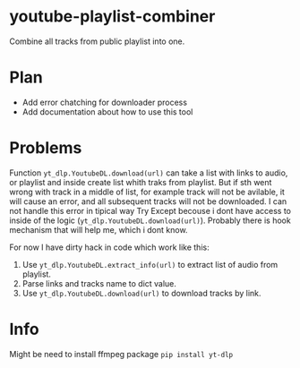 # youtube-playlist-combiner
Combine all tracks from public playlist into one. 

# Plan
- Add error chatching for downloader process
- Add documentation about how to use this tool

# Problems
Function `yt_dlp.YoutubeDL.download(url)` can take a list with links to audio,
or playlist and inside create list whith traks from playlist.
But if sth went wrong with track in a middle of list,
for example track will not be avilable, it will cause an error,
and all subsequent tracks will not be downloaded. 
I can not handle this error in tipical way Try Except becouse 
i dont have access to inside of the logic (`yt_dlp.YoutubeDL.download(url)`).
Probably there is hook mechanism that will help me, which i dont know.

For now I have dirty hack in code which work like this:
1. Use `yt_dlp.YoutubeDL.extract_info(url)` to extract list of audio from playlist.
2. Parse links and tracks name to dict value.
3. Use `yt_dlp.YoutubeDL.download(url)` to download tracks by link.





# Info
Might be need to install ffmpeg package `pip install yt-dlp`

